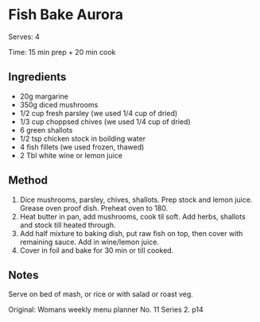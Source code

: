 # Fish Bake Aurora

Serves: 4

Time: 15 min prep + 20 min cook

## Ingredients

* 20g margarine
* 350g diced mushrooms
* 1/2 cup fresh parsley (we used 1/4 cup of dried)
* 1/3 cup choppsed chives (we used 1/4 cup of dried)
* 6 green shallots
* 1/2 tsp chicken stock in boilding water
* 4 fish fillets (we used frozen, thawed)
* 2 Tbl white wine or lemon juice

## Method

1. Dice mushrooms, parsley, chives, shallots. Prep stock and lemon juice. Grease oven proof dish. Preheat oven to 180.
2. Heat butter in pan, add mushrooms, cook til soft. Add herbs, shallots and stock till heated through.
3. Add half mixture to baking dish, put raw fish on top, then cover with remaining sauce. Add in wine/lemon juice.
4. Cover in foil and bake for 30 min or till cooked.

## Notes

Serve on bed of mash, or rice or with salad or roast veg.

Original: Womans weekly menu planner No. 11 Series 2. p14


